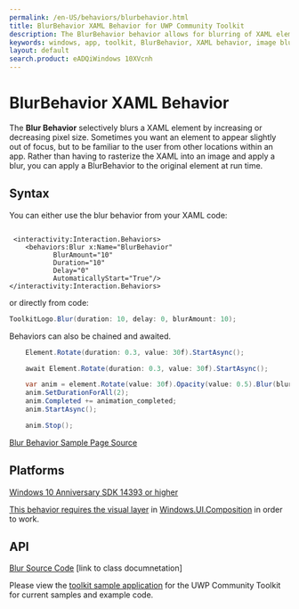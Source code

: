 ```yaml
---
permalink: /en-US/behaviors/blurbehavior.html
title: BlurBehavior XAML Behavior for UWP Community Toolkit
description: The BlurBehavior behavior allows for blurring of XAML elements using composition
keywords: windows, app, toolkit, BlurBehavior, XAML behavior, image blur, XAML blur, XAML composition 
layout: default
search.product: eADQiWindows 10XVcnh
---
```


# BlurBehavior XAML Behavior
The **Blur Behavior** selectively blurs a XAML element by increasing or decreasing pixel size.
Sometimes you want an element to appear slightly out of focus, but to be familiar to the user from other locations within an app.  Rather than having to rasterize the XAML into an image and apply a blur, you can apply a BlurBehavior to the original element at run time. 

## Syntax
You can either use the blur behavior from your XAML code:
```xaml

 <interactivity:Interaction.Behaviors>
    <behaviors:Blur x:Name="BlurBehavior" 
           BlurAmount="10" 
           Duration="10" 
           Delay="0" 
           AutomaticallyStart="True"/>
</interactivity:Interaction.Behaviors>

```

or directly from code:

```C#
ToolkitLogo.Blur(duration: 10, delay: 0, blurAmount: 10);       
```

Behaviors can also be chained and awaited.

```C#
    Element.Rotate(duration: 0.3, value: 30f).StartAsync();

    await Element.Rotate(duration: 0.3, value: 30f).StartAsync();

    var anim = element.Rotate(value: 30f).Opacity(value: 0.5).Blur(blurAmount:5);
    anim.SetDurationForAll(2);
    anim.Completed += animation_completed;
    anim.StartAsync();

    anim.Stop();
```

[Blur Behavior Sample Page Source](https://github.com/Microsoft/UWPCommunityToolkit/tree/master/Microsoft.Toolkit.Uwp.SampleApp/SamplePages/BlurBehavior)


## Platforms

[Windows 10 Anniversary SDK 14393](https://blogs.windows.com/windowsexperience/2016/07/18/build14393/)<a target='_blank' href="..."> or higher

This behavior requires the [visual layer](https://msdn.microsoft.com/en-us/windows/uwp/graphics/visual-layer) in [Windows.UI.Composition](https://msdn.microsoft.com/library/windows/apps/dn706878) in order to work.  

## API

[Blur Source Code](https://github.com/Microsoft/UWPCommunityToolkit/blob/master/Microsoft.Toolkit.Uwp.UI.Animations/Behaviors/Blur.cs)
[link to class documnetation]

Please view the [toolkit sample application](https://github.com/Microsoft/UWPCommunityToolkit/tree/master/Microsoft.Toolkit.Uwp.SampleApp) for the UWP Community Toolkit for current samples and example code.
